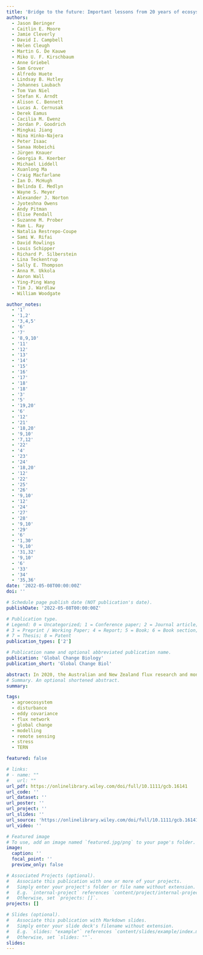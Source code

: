 ```yaml
---
title: 'Bridge to the future: Important lessons from 20 years of ecosystem observations made by the OzFlux network'
authors:
  - Jason Beringer
  - Caitlin E. Moore
  - Jamie Cleverly
  - David I. Campbell
  - Helen Cleugh
  - Martin G. De Kauwe
  - Miko U. F. Kirschbaum
  - Anne Griebel
  - Sam Grover
  - Alfredo Huete
  - Lindsay B. Hutley
  - Johannes Laubach
  - Tom Van Niel
  - Stefan K. Arndt
  - Alison C. Bennett
  - Lucas A. Cernusak
  - Derek Eamus
  - Cacilia M. Ewenz
  - Jordan P. Goodrich
  - Mingkai Jiang
  - Nina Hinko-Najera
  - Peter Isaac
  - Sanaa Hobeichi
  - Jürgen Knauer
  - Georgia R. Koerber
  - Michael Liddell
  - Xuanlong Ma
  - Craig Macfarlane
  - Ian D. McHugh
  - Belinda E. Medlyn
  - Wayne S. Meyer
  - Alexander J. Norton
  - Jyoteshna Owens
  - Andy Pitman
  - Elise Pendall
  - Suzanne M. Prober
  - Ram L. Ray
  - Natalia Restrepo-Coupe
  - Sami W. Rifai
  - David Rowlings
  - Louis Schipper
  - Richard P. Silberstein
  - Lina Teckentrup
  - Sally E. Thompson
  - Anna M. Ukkola
  - Aaron Wall
  - Ying-Ping Wang
  - Tim J. Wardlaw
  - William Woodgate

author_notes:
  - '1'
  - '1,2'
  - '3,4,5'
  - '6'
  - '7'
  - '8,9,10'
  - '11'
  - '12'
  - '13'
  - '14'
  - '15'
  - '16'
  - '17'
  - '18'
  - '18'
  - '3'
  - '5'
  - '19,20'
  - '6'
  - '12'
  - '21'
  - '18,20'
  - '9,10'
  - '7,12'
  - '22'
  - '4'
  - '23'
  - '24'
  - '18,20'
  - '12'
  - '22'
  - '25'
  - '26'
  - '9,10'
  - '12'
  - '24'
  - '27'
  - '28'
  - '9,10'
  - '29'
  - '6'
  - '1,30'
  - '9,10'
  - '31,32'
  - '9,10'
  - '6'
  - '33'
  - '34'
  - '35,36'
date: '2022-05-08T00:00:00Z'
doi: ''

# Schedule page publish date (NOT publication's date).
publishDate: '2022-05-08T00:00:00Z'

# Publication type.
# Legend: 0 = Uncategorized; 1 = Conference paper; 2 = Journal article;
# 3 = Preprint / Working Paper; 4 = Report; 5 = Book; 6 = Book section;
# 7 = Thesis; 8 = Patent
publication_types: ['2']

# Publication name and optional abbreviated publication name.
publication: 'Global Change Biology'
publication_short: 'Global Change Biol'

abstract: In 2020, the Australian and New Zealand flux research and monitoring network, OzFlux, celebrated its 20th anniversary by reflecting on the lessons learned through two decades of ecosystem studies on global change biology. OzFlux is a network not only for ecosystem researchers, but also for those ‘next users’ of the knowledge, information and data that such networks provide. Here, we focus on eight lessons across topics of climate change and variability, disturbance and resilience, drought and heat stress and synergies with remote sensing and modelling. In distilling the key lessons learned, we also identify where further research is needed to fill knowledge gaps and improve the utility and relevance of the outputs from OzFlux. Extreme climate variability across Australia and New Zealand (droughts and flooding rains) provides a natural laboratory for a global understanding of ecosystems in this time of accelerating climate change. As evidence of worsening global fire risk emerges, the natural ability of these ecosystems to recover from disturbances, such as fire and cyclones, provides lessons on adaptation and resilience to disturbance. Drought and heatwaves are common occurrences across large parts of the region and can tip an ecosystem's carbon budget from a net CO2 sink to a net CO2 source. Despite such responses to stress, ecosystems at OzFlux sites show their resilience to climate variability by rapidly pivoting back to a strong carbon sink upon the return of favourable conditions. Located in under-represented areas, OzFlux data have the potential for reducing uncertainties in global remote sensing products, and these data provide several opportunities to develop new theories and improve our ecosystem models. The accumulated impacts of these lessons over the last 20 years highlights the value of long-term flux observations for natural and managed systems. A future vision for OzFlux includes ongoing and newly developed synergies with ecophysiologists, ecologists, geologists, remote sensors and modellers.
# Summary. An optional shortened abstract.
summary: 

tags:
  - agroecosystem
  - disturbance
  - eddy covariance
  - flux network
  - global change
  - modelling
  - remote sensing
  - stress
  - TERN

featured: false

# links:
# - name: ""
#   url: ""
url_pdf: https://onlinelibrary.wiley.com/doi/full/10.1111/gcb.16141
url_code: ''
url_dataset: ''
url_poster: ''
url_project: ''
url_slides: ''
url_source: 'https://onlinelibrary.wiley.com/doi/full/10.1111/gcb.16141'
url_video: ''

# Featured image
# To use, add an image named `featured.jpg/png` to your page's folder.
image:
  caption: ''
  focal_point: ''
  preview_only: false

# Associated Projects (optional).
#   Associate this publication with one or more of your projects.
#   Simply enter your project's folder or file name without extension.
#   E.g. `internal-project` references `content/project/internal-project/index.md`.
#   Otherwise, set `projects: []`.
projects: []

# Slides (optional).
#   Associate this publication with Markdown slides.
#   Simply enter your slide deck's filename without extension.
#   E.g. `slides: "example"` references `content/slides/example/index.md`.
#   Otherwise, set `slides: ""`.
slides:
---
```


